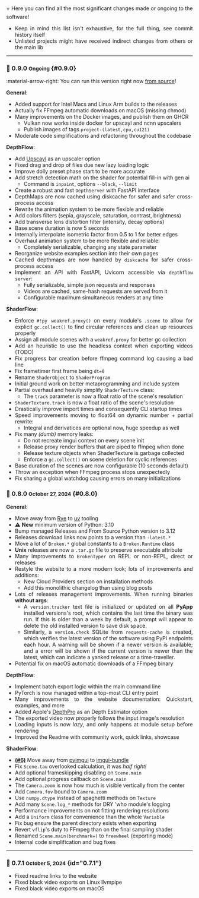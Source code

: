 <div style="text-align: justify;" markdown>

⭐️ Here you can find all the most significant changes made or ongoing to the software!

- Keep in mind this list isn't exhaustive, for the full thing, see commit history itself
- Unlisted projects might have received indirect changes from others or the main lib

<hr>

<!------------------------------------------------------------------------------------------------->

### 🔘 0.9.0 <small>Ongoing</small> {#0.9.0}

:material-arrow-right: You can run this version right now [from source](site:/get/source)!

**General**:

- Added support for Intel Macs and Linux Arm builds to the releases
- Actually fix FFmpeg automatic downloads on macOS (missing chmod)
- Many improvements on the Docker images, and publish them on GHCR
    - Vulkan now works inside docker for upscayl and ncnn upscalers
    - Publish images of tags `project-(latest,cpu,cu121)`
- Moderate code simplifications and refactoring throughout the codebase

**DepthFlow**:

- Add [Upscayl](https://github.com/upscayl/upscayl) as an upscaler option
- Fixed drag and drop of files due new lazy loading logic
- Improve dolly preset phase start to be more accurate
- Add stretch detection math on the shader for potential fill-in with gen ai
    - Command is `inpaint`, options `--black`, `--limit`
- Create a robust and fast `DepthServer` with FastAPI interface
- DepthMaps are now cached using diskcache for safer and safer cross-process access
- Rewrite the animation system to be more flexible and reliable
- Add colors filters (sepia, grayscale, saturation, contrast, brightness)
- Add transverse lens distortion filter (intensity, decay options)
- Base scene duration is now 5 seconds
- Internally interpolate isometric factor from 0.5 to 1 for better edges
- Overhaul animation system to be more flexible and reliable:
    - Completely serializable, changing any state parameter
- Reorganize website examples section into their own pages
- Cached depthmaps are now handled by `diskcache` for safer cross-process access
- Implement an API with FastAPI, Uvicorn accessible via `depthflow server`:
    - Fully serializable, simple json requests and responses
    - Videos are cached, same-hash requests are served from it
    - Configurable maximum simultaneous renders at any time


**ShaderFlow**:

- Enforce `#!py weakref.proxy()` on every module's `.scene` to allow for explicit `gc.collect()` to find circular references and clean up resources properly
- Assign all module scenes with a `weakref.proxy` for better gc collection
- Add an heuristic to use the headless context when exporting videos (TODO)
- Fix progress bar creation before ffmpeg command log causing a bad line
- Fix frametimer first frame being `dt=0`
- Rename `ShaderObject` to `ShaderProgram`
- Initial ground work on better metaprogramming and include system
- Partial overhaul and heavily simplify `ShaderTexture` class:
    - The `track` parameter is now a float ratio of the scene's resolution
- `ShaderTexture.track` is now a float ratio of the scene's resolution
- Drastically improve import times and consequently CLI startup times
- Speed improvements moving to float64 on dynamic number + partial rewrite:
    - Integral and derivatices are optional now, huge speedup as well
- Fix many _(dumb)_ memory leaks:
    - Do not recreate imgui context on every scene init
    - Release proxy render buffers that are piped to ffmpeg when done
    - Release texture objects when ShaderTexture is garbage collected
    - Enforce a `gc.collect()` on scene deletion for cyclic references
- Base duration of the scenes are now configurable (10 seconds default)
- Throw an exception when FFmpeg process stops unexpectedly
- Fix sharing a global watchdog causing errors on many initializations

<!------------------------------------------------------------------------------------------------->

### 🔘 0.8.0 <small>October 27, 2024</small> {#0.8.0}

**General**:

- Move away from [Rye](https://rye.astral.sh/) to [uv](https://astral.sh/) tooling
- ⚠️ **New** minimum version of Python: 3.10
- Bump managed Releases and From Source Python version to 3.12
- Releases download links now points to a version than `-latest.*`
- Move a lot of `Broken.*` global constants to a `Broken.Runtime` class
- **Unix** releases are now a `.tar.gz` file to preserve executable attribute
- Many improvements to `BrokenTyper` on REPL or non-REPL, direct or releases
- Restyle the website to a more modern look; lots of improvements and additions:
    - New Cloud Providers section on installation methods
    - Add this monolithic changelog than using blog posts
- Lots of releases management improvements. When running binaries **without args**:
    - A `version.tracker` text file is initialized or updated on all **PyApp** installed versions's root, which contains the last time the binary was run. If this is older than a week by default, a prompt will appear to delete the old installed version to save disk space.
    - Similarly, a `version.check` SQLite from `requests-cache` is created, which verifies the latest version of the software using PyPI endpoints each hour. A warning will be shown if a newer version is available; and a error will be shown if the current version is newer than the latest, which can indicate a yanked release or a time-traveller.
- Potential fix on macOS automatic downloads of a FFmpeg binary

**DepthFlow**:

- Implement batch export logic within the main command line
- PyTorch is now managed within a top-most CLI entry point
- Many improvements to the website documentation: Quickstart, examples, and more
- Added Apple's [DepthPro](https://github.com/apple/ml-depth-pro) as an Depth Estimator option
- The exported video now properly follows the input image's resolution
- Loading inputs is now _lazy_, and only happens at module setup before rendering
- Improved the Readme with community work, quick links, showcase

**ShaderFlow**:

- [**(#6)**](https://github.com/BrokenSource/ShaderFlow/issues/6) Move away from [pyimgui](https://pypi.org/project/imgui/) to [imgui-bundle](https://pypi.org/project/imgui-bundle/)
- Fix `Scene.tau` overlooked calculation, it was _half right!_
- Add optional frameskipping disabling on `Scene.main`
- Add optional progress callback on `Scene.main`
- The `Camera.zoom` is now how much is visible vertically from the center
- Add `Camera.fov` bound to `Camera.zoom`
- Use `numpy.dtype` instead of spaghetti methods on `Texture`
- Add many `Scene.log_*` methods for DRY 'who module's logging
- Performance improvements on not fitting rendering resolutions
- Add a `Uniform` class for convenience than the whole `Variable`
- Fix bug ensure the parent directory exists when exporting
- Revert `vflip`'s duty to FFmpeg than on the final sampling shader
- Renamed `Scene.main(benchmark=)` to `freewheel` (exporting mode)
- Internal code simplification and bug fixes

<!------------------------------------------------------------------------------------------------->

<hr>

### 🔘 0.7.1 <small>October 5, 2024</small> {id="0.7.1"}

- Fixed readme links to the website
- Fixed black video exports on Linux llvmpipe
- Fixed black video exports on macOS

<!------------------------------------------------------------------------------------------------->

</div>
